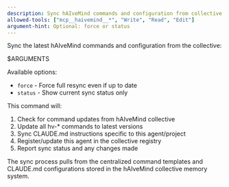 ```yaml
---
description: Sync hAIveMind commands and configuration from collective
allowed-tools: ["mcp__haivemind__*", "Write", "Read", "Edit"]
argument-hint: Optional: force or status
---
```


Sync the latest hAIveMind commands and configuration from the collective:

$ARGUMENTS

Available options:
- `force` - Force full resync even if up to date
- `status` - Show current sync status only

This command will:
1. Check for command updates from hAIveMind collective
2. Update all hv-* commands to latest versions  
3. Sync CLAUDE.md instructions specific to this agent/project
4. Register/update this agent in the collective registry
5. Report sync status and any changes made

The sync process pulls from the centralized command templates and CLAUDE.md configurations stored in the hAIveMind collective memory system.